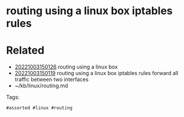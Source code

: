 # routing using a linux box iptables rules

# Related

- [20221003150126](/zet/20221003150126/README.md) routing using a linux box
- [20221003150119](/zet/20221003150119/README.md) routing using a linux box iptables rules forward all traffic between two interfaces
- ~/kb/linux/routing.md

Tags:

    #assorted #linux #routing
